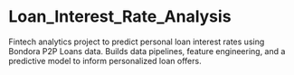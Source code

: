 # Loan_Interest_Rate_Analysis
Fintech analytics project to predict personal loan interest rates using Bondora P2P Loans data. Builds data pipelines, feature engineering, and a predictive model to inform personalized loan offers.
